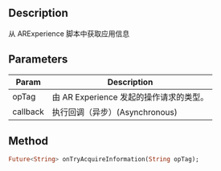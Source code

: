 ## Description

从 ARExperience 脚本中获取应用信息

## Parameters

| Param    | Description                             |
| -------- | --------------------------------------- |
| opTag    | 由 AR Experience 发起的操作请求的类型。 |
| callback | 执行回调（异步）(Asynchronous)          |

## Method

```dart
Future<String> onTryAcquireInformation(String opTag);
```
